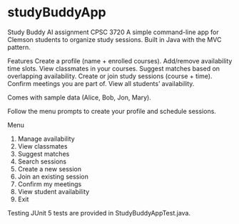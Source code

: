# studyBuddyApp
Study Buddy AI assignment CPSC 3720
A simple command-line app for Clemson students to organize study sessions. Built in Java with the MVC pattern.

Features
Create a profile (name + enrolled courses).
Add/remove availability time slots.
View classmates in your courses.
Suggest matches based on overlapping availability.
Create or join study sessions (course + time).
Confirm meetings you are part of.
View all students’ availability.

Comes with sample data (Alice, Bob, Jon, Mary).

Follow the menu prompts to create your profile and schedule sessions.

Menu
1) Manage availability
2) View classmates
3) Suggest matches
4) Search sessions
5) Create a new session
6) Join an existing session
7) Confirm my meetings
8) View student availability
0) Exit

Testing
JUnit 5 tests are provided in StudyBuddyAppTest.java.
